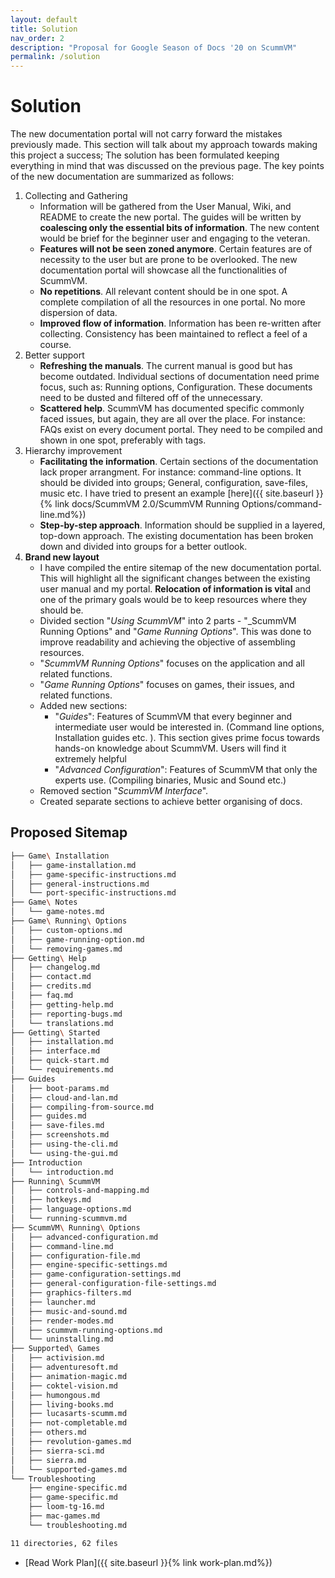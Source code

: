 ```yaml
---
layout: default
title: Solution
nav_order: 2
description: "Proposal for Google Season of Docs '20 on ScummVM"
permalink: /solution
---
```


# Solution

The new documentation portal will not carry forward the mistakes previously made. This section will talk about my approach towards making this project a success; The solution has been formulated keeping everything in mind that was discussed on the previous page. The key points of the new documentation are summarized as follows:

1. Collecting and Gathering
	- Information will be gathered from the User Manual, Wiki, and README to create the new portal. The guides will be written by **coalescing only the essential bits of information**. The new content would be brief for the beginner user and engaging to the veteran.
	- **Features will not be seen zoned anymore**. Certain features are of necessity to the user but are prone to be overlooked. The new documentation portal will showcase all the functionalities of ScummVM.
	- **No repetitions**. All relevant content should be in one spot. A complete compilation of all the resources in one portal. No more dispersion of data.
    - **Improved flow of information**. Information has been re-written after collecting. Consistency has been maintained to reflect a feel of a course.
1. Better support
	- **Refreshing the manuals**. The current manual is good but has become outdated. Individual sections of documentation need prime focus, such as: Running options, Configuration. These documents need to be dusted and filtered off of the unnecessary.
	- **Scattered help**. ScummVM has documented specific commonly faced issues, but again, they are all over the place. For instance: FAQs exist on every document portal. They need to be compiled and shown in one spot, preferably with tags.
1. Hierarchy improvement
    - **Facilitating the information**. Certain sections of the documentation lack proper arrangment. For instance: command-line options. It should be divided into groups; General, configuration, save-files, music etc. I have tried to present an example [here]({{ site.baseurl }}{% link docs/ScummVM 2.0/ScummVM Running Options/command-line.md%})
    - **Step-by-step approach**. Information should be supplied in a layered, top-down approach. The existing documentation has been broken down and divided into groups for a better outlook.
1. **Brand new layout**
	- I have compiled the entire sitemap of the new documentation portal. This will highlight all the significant changes between the existing user manual and my portal. **Relocation of information is vital** and one of the primary goals would be to keep resources where they should be.
	- Divided section "_Using ScummVM_" into 2 parts - "_ScummVM Running Options" and "_Game Running Options_". This was done to improve readability and achieving the objective of assembling resources.
    - "_ScummVM Running Options_" focuses on the application and all related functions.
    - "_Game Running Options_" focuses on games, their issues, and related functions. 
	- Added new sections:
		- "_Guides_": Features of ScummVM that every beginner and intermediate user would be interested in. (Command line options, Installation guides etc. ). This section gives prime focus towards hands-on knowledge about ScummVM. Users will find it extremely helpful 
		- "_Advanced Configuration_": Features of ScummVM that only the experts use. (Compiling binaries, Music and Sound etc.) 
	- Removed section "_ScummVM Interface_". 
    - Created separate sections to achieve better organising of docs.

## Proposed Sitemap

```bash
├── Game\ Installation
│   ├── game-installation.md
│   ├── game-specific-instructions.md
│   ├── general-instructions.md
│   └── port-specific-instructions.md
├── Game\ Notes
│   └── game-notes.md
├── Game\ Running\ Options
│   ├── custom-options.md
│   ├── game-running-option.md
│   └── removing-games.md
├── Getting\ Help
│   ├── changelog.md
│   ├── contact.md
│   ├── credits.md
│   ├── faq.md
│   ├── getting-help.md
│   ├── reporting-bugs.md
│   └── translations.md
├── Getting\ Started
│   ├── installation.md
│   ├── interface.md
│   ├── quick-start.md
│   └── requirements.md
├── Guides
│   ├── boot-params.md
│   ├── cloud-and-lan.md
│   ├── compiling-from-source.md
│   ├── guides.md
│   ├── save-files.md
│   ├── screenshots.md
│   ├── using-the-cli.md
│   └── using-the-gui.md
├── Introduction
│   └── introduction.md
├── Running\ ScummVM
│   ├── controls-and-mapping.md
│   ├── hotkeys.md
│   ├── language-options.md
│   └── running-scummvm.md
├── ScummVM\ Running\ Options
│   ├── advanced-configuration.md
│   ├── command-line.md
│   ├── configuration-file.md
│   ├── engine-specific-settings.md
│   ├── game-configuration-settings.md
│   ├── general-configuration-file-settings.md
│   ├── graphics-filters.md
│   ├── launcher.md
│   ├── music-and-sound.md
│   ├── render-modes.md
│   ├── scummvm-running-options.md
│   └── uninstalling.md
├── Supported\ Games
│   ├── activision.md
│   ├── adventuresoft.md
│   ├── animation-magic.md
│   ├── coktel-vision.md
│   ├── humongous.md
│   ├── living-books.md
│   ├── lucasarts-scumm.md
│   ├── not-completable.md
│   ├── others.md
│   ├── revolution-games.md
│   ├── sierra-sci.md
│   ├── sierra.md
│   └── supported-games.md
└── Troubleshooting
    ├── engine-specific.md
    ├── game-specific.md
    ├── loom-tg-16.md
    ├── mac-games.md
    └── troubleshooting.md

11 directories, 62 files

```

- [Read Work Plan]({{ site.baseurl }}{% link work-plan.md%})